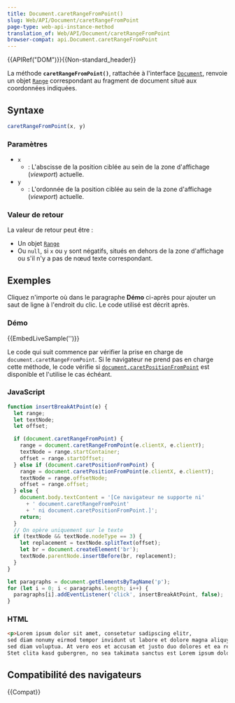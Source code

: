 ```yaml
---
title: Document.caretRangeFromPoint()
slug: Web/API/Document/caretRangeFromPoint
page-type: web-api-instance-method
translation_of: Web/API/Document/caretRangeFromPoint
browser-compat: api.Document.caretRangeFromPoint
---
```


{{APIRef("DOM")}}{{Non-standard_header}}

La méthode **`caretRangeFromPoint()`**, rattachée à l'interface [`Document`](/fr/docs/Web/API/Document), renvoie un objet [`Range`](/fr/docs/Web/API/Range) correspondant au fragment de document situé aux coordonnées indiquées.

## Syntaxe

```js
caretRangeFromPoint(x, y)
```

### Paramètres

- `x`
  - : L'abscisse de la position ciblée au sein de la zone d'affichage (<i lang="en">viewport</i>) actuelle.
- `y`
  - : L'ordonnée de la position ciblée au sein de la zone d'affichage (<i lang="en">viewport</i>) actuelle.

### Valeur de retour

La valeur de retour peut être&nbsp;:

- Un objet [`Range`](/fr/docs/Web/API/Range)
- Ou `null`, si `x` ou `y` sont négatifs, situés en dehors de la zone d'affichage ou s'il n'y a pas de nœud texte correspondant.

## Exemples

Cliquez n'importe où dans le paragraphe **Démo** ci-après pour ajouter un saut de ligne à l'endroit du clic. Le code utilisé est décrit après.

### Démo

{{EmbedLiveSample('')}}

Le code qui suit commence par vérifier la prise en charge de `document.caretRangeFromPoint`. Si le navigateur ne prend pas en charge cette méthode, le code vérifie si [`document.caretPositionFromPoint`](/fr/docs/Web/API/Document/caretPositionFromPoint) est disponible et l'utilise le cas échéant.

### JavaScript

```js
function insertBreakAtPoint(e) {
  let range;
  let textNode;
  let offset;

  if (document.caretRangeFromPoint) {
    range = document.caretRangeFromPoint(e.clientX, e.clientY);
    textNode = range.startContainer;
    offset = range.startOffset;
  } else if (document.caretPositionFromPoint) {
    range = document.caretPositionFromPoint(e.clientX, e.clientY);
    textNode = range.offsetNode;
    offset = range.offset;
  } else {
    document.body.textContent = '[Ce navigateur ne supporte ni'
      + ' document.caretRangeFromPoint'
      + ' ni document.caretPositionFromPoint.]';
    return;
  }
  // On opère uniquement sur le texte
  if (textNode && textNode.nodeType == 3) {
    let replacement = textNode.splitText(offset);
    let br = document.createElement('br');
    textNode.parentNode.insertBefore(br, replacement);
  }
}

let paragraphs = document.getElementsByTagName('p');
for (let i = 0; i < paragraphs.length; i++) {
  paragraphs[i].addEventListener('click', insertBreakAtPoint, false);
}
```

### HTML

```html
<p>Lorem ipsum dolor sit amet, consetetur sadipscing elitr,
sed diam nonumy eirmod tempor invidunt ut labore et dolore magna aliquyam erat,
sed diam voluptua. At vero eos et accusam et justo duo dolores et ea rebum.
Stet clita kasd gubergren, no sea takimata sanctus est Lorem ipsum dolor sit amet.</p>
```

## Compatibilité des navigateurs

{{Compat}}
